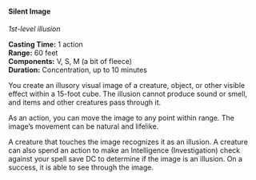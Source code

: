#### Silent Image
<!-- markdownlint-disable link-image-reference-definitions -->
[_metadata_:spell_name]:- "Silent Image"
[_metadata_:spell_level]:- "1"
[_metadata_:spell_school]:- "illusion"
[_metadata_:ritual]:- "false"
[_metadata_:casting_time_amount]:- "1"
[_metadata_:casting_time_unit]:- "action"
[_metadata_:range]:- "60 feet"
[_metadata_:target]:- "a 15-foot cube"
[_metadata_:components_verbal]:- "true"
[_metadata_:components_somatic]:- "true"
[_metadata_:components_material]:- "true"
[_metadata_:components_material_description]:- "a bit of fleece"
[_metadata_:duration]:- "10 minutes"
[_metadata_:concentration]:- "true"
[_metadata_:compared_to_wotc_srd_5.1]:- "mechanics_same_wording_different"
[_metadata_:compared_to_a5e_srd]:- "mechanics_same_wording_different"
<!-- markdownlint-disable-next-line no-emphasis-as-heading -->
_1st-level illusion_

**Casting Time:** 1 action \
**Range:** 60 feet \
**Components:** V, S, M (a bit of fleece) \
**Duration:** Concentration, up to 10 minutes

You create an illusory visual image of a creature, object, or other visible effect within a 15-foot cube.
The illusion cannot produce sound or smell, and items and other creatures pass through it.

As an action, you can move the image to any point within range.
The image’s movement can be natural and lifelike.

A creature that touches the image recognizes it as an illusion.
A creature can also spend an action to make an Intelligence (Investigation) check against your spell save DC to determine if the image is an illusion.
On a success, it is able to see through the image.
